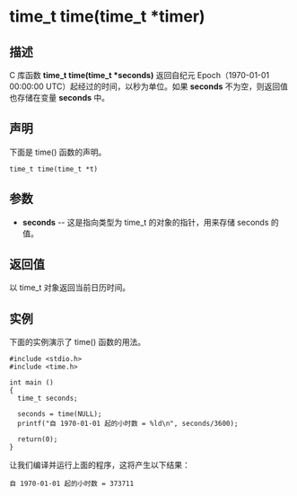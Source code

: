 # time_t time(time_t *timer)

## 描述

C 库函数 **time_t time(time_t \*seconds)** 返回自纪元 Epoch（1970-01-01 00:00:00 UTC）起经过的时间，以秒为单位。如果 **seconds** 不为空，则返回值也存储在变量 **seconds** 中。

## 声明

下面是 time() 函数的声明。

```
time_t time(time_t *t)
```

## 参数

- **seconds** -- 这是指向类型为 time_t 的对象的指针，用来存储 seconds 的值。

## 返回值

以 time_t 对象返回当前日历时间。

## 实例

下面的实例演示了 time() 函数的用法。

```
#include <stdio.h>
#include <time.h>

int main ()
{
  time_t seconds;

  seconds = time(NULL);
  printf("自 1970-01-01 起的小时数 = %ld\n", seconds/3600);
  
  return(0);
}
```

让我们编译并运行上面的程序，这将产生以下结果：

```
自 1970-01-01 起的小时数 = 373711
```